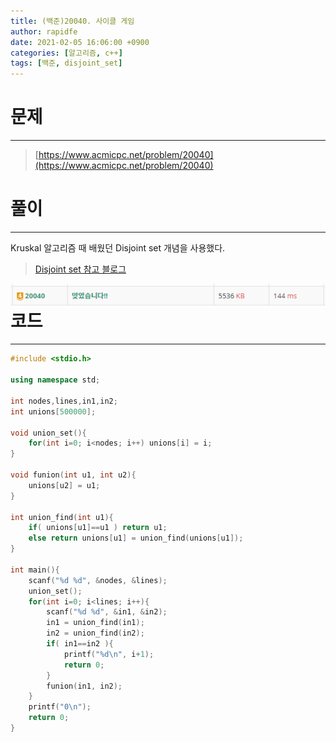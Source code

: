```yaml
---
title: (백준)20040. 사이클 게임
author: rapidfe
date: 2021-02-05 16:06:00 +0900
categories: [알고리즘, c++]
tags: [백준, disjoint_set]
---
```


# 문제

---

> [https://www.acmicpc.net/problem/20040](https://www.acmicpc.net/problem/20040)



# 풀이

---

Kruskal 알고리즘 때 배웠던 Disjoint set 개념을 사용했다.

> [Disjoint set 참고 블로그](https://gmlwjd9405.github.io/2018/08/31/algorithm-union-find.html)

<img src="/assets/img/baek/20040.png" style="float: left;"/>



# 코드

---

```c++
#include <stdio.h>

using namespace std;

int nodes,lines,in1,in2;
int unions[500000];

void union_set(){
    for(int i=0; i<nodes; i++) unions[i] = i;
}

void funion(int u1, int u2){
    unions[u2] = u1;
}

int union_find(int u1){
    if( unions[u1]==u1 ) return u1;
    else return unions[u1] = union_find(unions[u1]);
}

int main(){
    scanf("%d %d", &nodes, &lines);
    union_set();
    for(int i=0; i<lines; i++){
        scanf("%d %d", &in1, &in2);
        in1 = union_find(in1);
        in2 = union_find(in2);
        if( in1==in2 ){
            printf("%d\n", i+1);
            return 0;
        }
        funion(in1, in2);
    }
    printf("0\n");
    return 0;
}
```